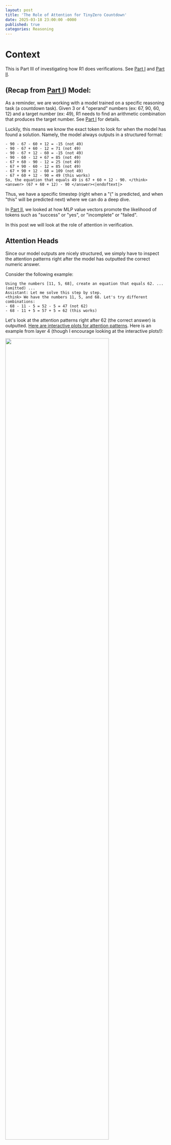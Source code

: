 ```yaml
---
layout: post
title: 'The Role of Attention for TinyZero Countdown'
date: 2025-03-18 23:00:00 -0000
published: true
categories: Reasoning
---
```



# Context

This is Part III of investigating how R1 does verifications.
See [Part I](https://ajyl.github.io/reasoning/2025/02/16/steering-R1.html) and [Part II](https://ajyl.github.io/reasoning/2025/02/27/mlp-value-vecs.html).


## (Recap from [Part I](https://ajyl.github.io/reasoning/2025/02/16/steering-R1.html)) Model:

As a reminder, we are working with a model trained on a specific reasoning task (a countdown task).
Given 3 or 4 "operand" numbers (ex: 67, 90, 60, 12) and a target number (ex: 49), R1 needs to find an arithmetic combination that produces the target number.
See [Part I](https://ajyl.github.io/reasoning/2025/02/16/steering-R1.html) for details.

Luckily, this means we know the exact token to look for when the model has found a solution.
Namely, the model always outputs in a structured format:

```
- 90 - 67 - 60 + 12 = -15 (not 49)
- 90 - 67 + 60 - 12 = 71 (not 49)
- 90 - 67 + 12 - 60 = -15 (not 49)
- 90 - 60 - 12 + 67 = 85 (not 49)
- 67 + 60 - 90 - 12 = 25 (not 49)
- 67 + 90 - 60 - 12 = 85 (not 49)
- 67 + 90 + 12 - 60 = 109 (not 49)
- 67 + 60 + 12 - 90 = 49 (this works)
So, the equation that equals 49 is 67 + 60 + 12 - 90. </think>
<answer> (67 + 60 + 12) - 90 </answer><|endoftext|>
```

Thus, we have a specific timestep (right when a "(" is predicted, and when "this" will be predicted next) where we can do a deep dive.

In [Part II](https://ajyl.github.io/reasoning/2025/02/27/mlp-value-vecs.html), we looked at how MLP value vectors promote the likelihood of tokens such as "success" or "yes", or "incomplete" or "failed".

In this post we will look at the role of attention in verification.

## Attention Heads

Since our model outputs are nicely structured, we simply have to inspect the attention patterns right after the model has outputted the correct numeric answer.

Consider the following example:
```
Using the numbers [11, 5, 68], create an equation that equals 62. ... (omitted) ...
Assistant: Let me solve this step by step.
<think> We have the numbers 11, 5, and 68. Let's try different combinations:
- 68 - 11 - 5 = 52 - 5 = 47 (not 62)
- 68 - 11 + 5 = 57 + 5 = 62 (this works)
```

Let's look at the attention patterns right after 62 (the correct answer) is outputted.
[Here are interactive plots for attention patterns](../../../../assets/blogs/attention/attn_patterns.html).
Here is an example from layer 4 (though I encourage looking at the interactive plots!):

<img src="{{ '/assets/blogs/attention/L4H5.png' | relative_url }}" style="width: 80%; height:auto;">

One thing you may notice is that some heads attend to the previous occurrences of the correct answer (62)!

Examples of this are L3H13, L4H0, L4H5, L5H9, and so on.
A coincidence? Probably not!

So let's try to turn off the "O-circuit" of these attention heads (i.e., these heads won't be able to write into the residual stream).
Here are the attention heads that I turned off:

```
L3 H13, L4 H5, L4 H0, L5 H9, L5 H14, L10 H0, L10 H5, L11 H8,
L12 H3, L13 H6, L13 H3, L15 H8, L15 H4, L17 H14, L17 H13, L17 H11,
L17 H10, L17 H9, L17 H3, L17 H1, L19 H13, L19 H8, L21 H7, L21 H14,
L21 H2, L22 H14, L22 H12, L25 H14, L25 H11,
```

(I just arbitrarily picked attention heads based on the visualization above. We will likely need a more systematic analysis later.)

And here is the output after turning off these attention heads:

```
Assistant: Let me solve this step by step.
<think> We have the numbers 11, 5, and 68. Let's try different combinations:
- 68 - 11 - 5 = 52 - 5 = 47 (not 62)
- 68 - 11 + 5 = 57 + 5 = **62 (not 62 - 11 + 5)**
- 68 - 11 + 5 = 57 + 5 = **62 (not 62 + 11 - 5)**
- 68 + 11 - 5 = 79 - 5 = 74 (not 62)
- 68 + 11 + 5 = 79 + 5 = 84 (not 62)
- 68 * 11 - 5 = 748 - 5 = 743 (not 62)
- 68 * 11 / 5 = 748 / 5 = 149.6 (not 62)
- 68 / 11 + 5 = 6.18 + 5 = 11.18 (not 62)
- 68 / 11 +
```

Note the text marked in asterisks -- the model is now outputting the correct answer, but it is not recognizing it as such!

## Relation to MLP Value Vectors

[Previously](https://ajyl.github.io/reasoning/2025/02/27/mlp-value-vecs.html), we identified MLP value vectors promoting tokens like "success" or "failed".
What is the relationship between the attention heads and MLP value vectors that we identified?

Here, we can simply compare the activation of the value vectors before and after the attention heads are turned off:

([Interactive plot](../../../../assets/blogs/attention/value_vec_acts.html))

<img src="{{ '/assets/blogs/attention/value_vec_acts.png' | relative_url }}" style="width: 80%; height:auto;">

As you can see, the value vectors corresponding to "success" etc. are no longer activated when the attention heads are turned off.
That is to say, I believe it is the attention heads that are responsible for activating the value vectors that promote tokens like "success".


## Next Steps

The biggest question that arises is, what about problems where the correct answer is not in the context?
In hindsight, the mechanism we found is perhaps expected.
So one possible next step is to design another task and train TinyZero R1 on it (hopefully we see the model converge to a nice structure again).

Another question is to compare the model before and after RL fine-tuning.
IE, what were these attention heads doing before?
Did the MLP value vectors change in any meaningful way from RL?

Alternatively, is the verification mechanism of the base model the same as the RL model?
ie, Imagine giving the base model a prompt like the following:
"We have numbers 11, 5, and 68. We need to find an equation that equals 62. Is 68 * 11 - 5 the solution? *answer in yes or no*"
If we were to reverse engineer how the model answers this prompt, would we see the same mechanism as what we found in our model?

Lastly, we should probably set up a more systematic experiments to write up our findings in a potential paper.

## Collaboration

Please see the [ARBOR page](https://github.com/ARBORproject/arborproject.github.io/discussions/6) for discussions. 
In particular, we have weekly meetings that are open for anyone to join.

My code and experiments can be found [here](https://github.com/ajyl/verify_circuit).

